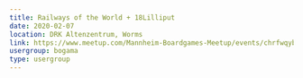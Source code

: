 ```yaml
---
title: Railways of the World + 18Lilliput
date: 2020-02-07
location: DRK Altenzentrum, Worms
link: https://www.meetup.com/Mannheim-Boardgames-Meetup/events/chrfwqybcdbkb/
usergroup: bogama
type: usergroup
---
```

